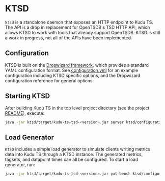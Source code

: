 # KTSD

`ktsd` is a standalone daemon that exposes an HTTP endpoint to Kudu TS. The API
is a drop in replacement for OpenTSDB's TSD HTTP API, which allows KTSD to work
with tools that already support OpenTSDB. KTSD is still a work in progress, not
all of the APIs have been implemented.

## Configuration

KTSD is built on the [Dropwizard framework](dropwizard.github.io), which
provides a standard YAML configuration format. See
[configuration.yml](configuration.yml) for an example configuration including
KTSD specific options, and the Dropwizard configuration reference for general
options.

## Starting KTSD

After building Kudu TS in the top level project directory (see the project
[README](../README.md)), execute:

```bash
java -jar ktsd/target/kudu-ts-tsd-<version>.jar server ktsd/configuration.yml
```

## Load Generator

`KTSD` includes a simple load generator to simulate clients writing metrics data
into Kudu TS through a KTSD instance. The generated metrics, tagsets, and
datapoint times can all be configured. To start a load generator, run:

```bash
java -jar ktsd/target/kudu-ts-tsd-<version>.jar put-bench ktsd/configuration.yml
```
